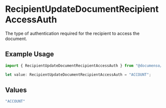 # RecipientUpdateDocumentRecipientAccessAuth

The type of authentication required for the recipient to access the document.

## Example Usage

```typescript
import { RecipientUpdateDocumentRecipientAccessAuth } from "@documenso/sdk-typescript/models/operations";

let value: RecipientUpdateDocumentRecipientAccessAuth = "ACCOUNT";
```

## Values

```typescript
"ACCOUNT"
```